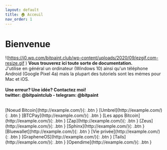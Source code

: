 ```yaml
---
layout: default
title: 🏠 Acceuil
nav_order: 1
---
```


# Bienvenue
!(https://i0.wp.com/bitpaint.club/wp-content/uploads/2020/09/ezgif.com-resize.gif )
**Vous trouverez ici toute sorte de documentation.<br>**
J'utilise en général un ordinateur (Windows 10) ainsi qu'un téléphone Android (Google Pixel 4a) mais la plupart des tutoriels sont les mémes pour Mac et iOS.<br><br>
**Une erreur? Une idée? Contactez moi!<br>**
**twitter: @bitpaintclub - telegram: @bitpaint**

<br>

<span class="fs-8">
[Noeud Bitcoin](http://example.com/){: .btn }
</span>

<span class="fs-3">
[Umbrel](http://example.com/){: .btn }
</span>
<span class="fs-3">
[BTCPay](http://example.com/){: .btn }
</span>

<span class="fs-8">
[Les apps Bitcoin](http://example.com/){: .btn }
</span>

<span class="fs-3">
[Zap](http://example.com/){: .btn }
</span>
<span class="fs-3">
[Zeus](http://example.com/){: .btn }
</span>
<span class="fs-3">
[Sphinx](http://example.com/){: .btn }
</span>
<span class="fs-3">
[Bluewallet](http://example.com/){: .btn }
</span>

<span class="fs-8">
[Vie privée](http://example.com/){: .btn }
</span>

<span class="fs-3">
[GrapheneOS](http://example.com/){: .btn }
</span>
<span class="fs-3">
[Tails](http://example.com/){: .btn }
</span>
<span class="fs-3">
[Opendime](http://example.com/){: .btn }
</span>




